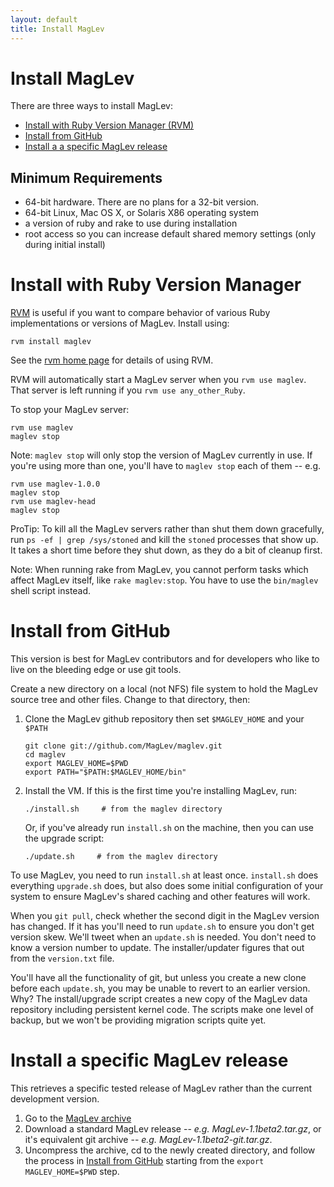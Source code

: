 ```yaml
---
layout: default
title: Install MagLev
---
```

# Install MagLev

There are three ways to install MagLev:

* [Install with Ruby Version Manager (RVM)](#install_with_ruby_version_manager)
* [Install from GitHub](#install_from_github)
* [Install a a specific MagLev release](#Install_a_specific_MagLev_release)

## Minimum Requirements

* 64-bit hardware. There are no plans for a 32-bit version.
* 64-bit Linux, Mac OS X, or Solaris X86 operating system
* a version of ruby and rake to use during installation
* root access so you can increase default shared memory settings (only during initial install)

# Install with Ruby Version Manager

[RVM](http://rvm.beginrescueend.com) is useful if you want to compare
behavior of various Ruby implementations or versions of MagLev.  Install
using:

    rvm install maglev

See the [rvm home page](http://rvm.beginrescueend.com) for details of using
RVM.

RVM will automatically start a MagLev server when you `rvm use
maglev`.  That server is left running if you `rvm use any_other_Ruby`.

To stop your MagLev server:

    rvm use maglev
    maglev stop

Note: `maglev stop` will only stop the version of MagLev currently in use.
If you're using more than one, you'll have to `maglev stop` each of them -- e.g.

    rvm use maglev-1.0.0
    maglev stop
    rvm use maglev-head
    maglev stop

ProTip: To kill all the MagLev servers rather than shut them down gracefully, run
`ps -ef | grep /sys/stoned` and kill the `stoned` processes that show up.
It takes a short time before they shut down, as they do a bit of cleanup first.

Note: When running rake from MagLev, you cannot perform tasks which
affect MagLev itself, like `rake maglev:stop`. You have to use the
`bin/maglev` shell script instead.

# Install from GitHub

This version is best for MagLev contributors and for developers who like to
live on the bleeding edge or use git tools.

Create a new directory on a local (not NFS) file system to hold the
MagLev source tree and other files. Change to that directory, then:

1. Clone the MagLev github repository then set `$MAGLEV_HOME` and your `$PATH`

       git clone git://github.com/MagLev/maglev.git
       cd maglev
       export MAGLEV_HOME=$PWD
       export PATH="$PATH:$MAGLEV_HOME/bin"
       
1. Install the VM.  If this is the first time you're installing MagLev,
   run:

       ./install.sh     # from the maglev directory

   Or, if you've already run `install.sh` on the machine, then you can use
   the upgrade script:

       ./update.sh     # from the maglev directory

To use MagLev, you need to run `install.sh` at least once.  `install.sh`
does everything `upgrade.sh` does, but also does some initial configuration
of your system to ensure MagLev's shared caching and other features will
work.

When you `git pull`, check whether the second digit in the MagLev
version has changed. If it has you'll need to run `update.sh` to
ensure you don't get version skew.  We'll tweet when an `update.sh`
is needed.  You don't need to know a version number to update. The
installer/updater figures that out from the `version.txt` file.

You'll have all the functionality of git, but unless you create a new
clone before each `update.sh`, you may be unable to revert to an earlier
version.  Why? The install/upgrade script creates a new copy of the MagLev
data repository including persistent kernel code. The scripts make one
level of backup, but we won't be providing migration scripts quite yet.


# Install a specific MagLev release

This retrieves a specific tested release of MagLev rather than the current development version.

1. Go to the [MagLev archive](http://glass-downloads.gemstone.com/maglev/)
2. Download a standard MagLev release -- *e.g. MagLev-1.1beta2.tar.gz*, or it's equivalent git archive -- *e.g. MagLev-1.1beta2-git.tar.gz*. 
3. Uncompress the archive, cd to the newly created directory, and follow the process in [Install from GitHub](#install_from_github) starting from the `export MAGLEV_HOME=$PWD` step.


